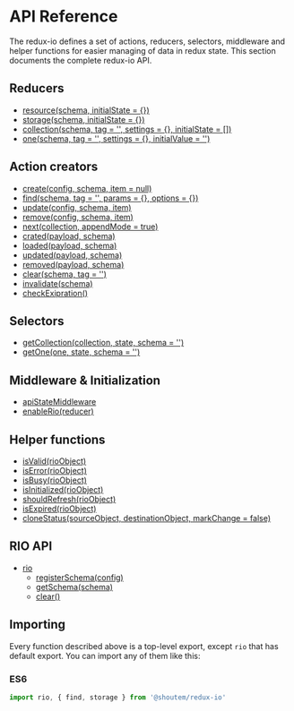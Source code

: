 # API Reference

The redux-io defines a set of actions, reducers, selectors, middleware and helper functions for easier managing of data in redux state. This section documents the complete redux-io API.

## Reducers

* [resource\(schema, initialState = {}\)](https://github.com/shoutem/redux-io/tree/d07e4568e1af7c2fd89072d223bed8fd407657dd/docs/api/resouce.md)
* [storage\(schema, initialState = {}\)](storage.md)
* [collection\(schema, tag = '', settings = {}, initialState = \[\]\)](https://github.com/shoutem/redux-io/tree/d07e4568e1af7c2fd89072d223bed8fd407657dd/docs/api/collection.md)
* [one\(schema, tag = '', settings = {}, initialValue = ''\)](https://github.com/shoutem/redux-io/tree/d07e4568e1af7c2fd89072d223bed8fd407657dd/docs/api/one.md)

## Action creators

* [create\(config, schema, item = null\)](https://github.com/shoutem/redux-io/tree/d07e4568e1af7c2fd89072d223bed8fd407657dd/docs/api/create.md)
* [find\(schema, tag = '', params = {}, options = {}\)](https://github.com/shoutem/redux-io/tree/d07e4568e1af7c2fd89072d223bed8fd407657dd/docs/api/find.md)
* [update\(config, schema, item\)](https://github.com/shoutem/redux-io/tree/d07e4568e1af7c2fd89072d223bed8fd407657dd/docs/api/update.md)
* [remove\(config, schema, item\)](https://github.com/shoutem/redux-io/tree/d07e4568e1af7c2fd89072d223bed8fd407657dd/docs/api/remove.md)
* [next\(collection, appendMode = true\)](https://github.com/shoutem/redux-io/tree/d07e4568e1af7c2fd89072d223bed8fd407657dd/docs/api/next.md)
* [crated\(payload, schema\)](https://github.com/shoutem/redux-io/tree/d07e4568e1af7c2fd89072d223bed8fd407657dd/docs/api/created.md)
* [loaded\(payload, schema\)](https://github.com/shoutem/redux-io/tree/d07e4568e1af7c2fd89072d223bed8fd407657dd/docs/api/loaded.md)
* [updated\(payload, schema\)](https://github.com/shoutem/redux-io/tree/d07e4568e1af7c2fd89072d223bed8fd407657dd/docs/api/updated.md)
* [removed\(payload, schema\)](https://github.com/shoutem/redux-io/tree/d07e4568e1af7c2fd89072d223bed8fd407657dd/docs/api/removed.md)
* [clear\(schema, tag = ''\)](https://github.com/shoutem/redux-io/tree/d07e4568e1af7c2fd89072d223bed8fd407657dd/docs/api/clear.md)
* [invalidate\(schema\)](https://github.com/shoutem/redux-io/tree/d07e4568e1af7c2fd89072d223bed8fd407657dd/docs/api/invalidate.md)
* [checkExipration\(\)](https://github.com/shoutem/redux-io/tree/d07e4568e1af7c2fd89072d223bed8fd407657dd/docs/api/checkExpiration.md)

## Selectors

* [getCollection\(collection, state, schema = ''\)](https://github.com/shoutem/redux-io/tree/d07e4568e1af7c2fd89072d223bed8fd407657dd/docs/api/getCollection.md)
* [getOne\(one, state, schema = ''\)](https://github.com/shoutem/redux-io/tree/d07e4568e1af7c2fd89072d223bed8fd407657dd/docs/api/getOne.md)

## Middleware & Initialization

* [apiStateMiddleware](https://github.com/shoutem/redux-io/tree/d07e4568e1af7c2fd89072d223bed8fd407657dd/docs/api/middleware.md)
* [enableRio\(reducer\)](https://github.com/shoutem/redux-io/tree/d07e4568e1af7c2fd89072d223bed8fd407657dd/docs/api/enableRio.md)

## Helper functions

* [isValid\(rioObject\)](https://github.com/shoutem/redux-io/tree/d07e4568e1af7c2fd89072d223bed8fd407657dd/docs/api/isValid.md)
* [isError\(rioObject\)](https://github.com/shoutem/redux-io/tree/d07e4568e1af7c2fd89072d223bed8fd407657dd/docs/api/isError.md)
* [isBusy\(rioObject\)](https://github.com/shoutem/redux-io/tree/d07e4568e1af7c2fd89072d223bed8fd407657dd/docs/api/isBusy.md)
* [isInitialized\(rioObject\)](https://github.com/shoutem/redux-io/tree/d07e4568e1af7c2fd89072d223bed8fd407657dd/docs/api/isInitialized.md)
* [shouldRefresh\(rioObject\)](https://github.com/shoutem/redux-io/tree/d07e4568e1af7c2fd89072d223bed8fd407657dd/docs/api/shouldRefresh.md)
* [isExpired\(rioObject\)](https://github.com/shoutem/redux-io/tree/d07e4568e1af7c2fd89072d223bed8fd407657dd/docs/api/isExpired.md)
* [cloneStatus\(sourceObject, destinationObject, markChange = false\)](https://github.com/shoutem/redux-io/tree/d07e4568e1af7c2fd89072d223bed8fd407657dd/docs/api/cloneStatus.md)

## RIO API

* [rio](https://github.com/shoutem/redux-io/tree/d07e4568e1af7c2fd89072d223bed8fd407657dd/docs/api/rio.md)
  * [registerSchema\(config\)](https://github.com/shoutem/redux-io/tree/d07e4568e1af7c2fd89072d223bed8fd407657dd/docs/api/rio.md#registerSchema)
  * [getSchema\(schema\)](https://github.com/shoutem/redux-io/tree/d07e4568e1af7c2fd89072d223bed8fd407657dd/docs/api/rio.md#getSchema)
  * [clear\(\)](https://github.com/shoutem/redux-io/tree/d07e4568e1af7c2fd89072d223bed8fd407657dd/docs/api/rio.md#clear)

## Importing

Every function described above is a top-level export, except `rio` that has default export. You can import any of them like this:

### ES6

```javascript
import rio, { find, storage } from '@shoutem/redux-io'
```

